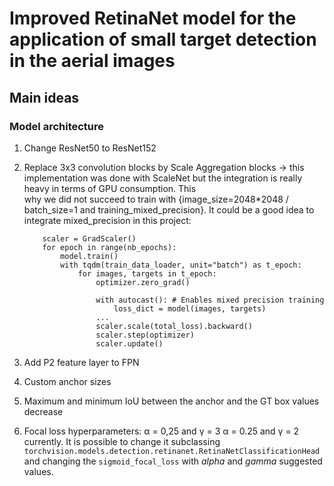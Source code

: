 # Improved RetinaNet model for the application of small target detection in the aerial images

## Main ideas

### Model architecture

1. Change ResNet50 to ResNet152

2. Replace 3x3 convolution blocks by Scale Aggregation blocks
     -> this implementation was done with ScaleNet but the integration is really heavy in terms of GPU consumption. This    
        why we did not succeed to train with {image_size=2048*2048 / batch_size=1 and training_mixed_precision}.
        It could be a good idea to integrate mixed_precision in this project:     

    ```
        scaler = GradScaler()
        for epoch in range(nb_epochs):
            model.train()
            with tqdm(train_data_loader, unit="batch") as t_epoch:
                for images, targets in t_epoch:
                    optimizer.zero_grad()

                    with autocast(): # Enables mixed precision training
                        loss_dict = model(images, targets)
                    ...
                    scaler.scale(total_loss).backward()
                    scaler.step(optimizer)
                    scaler.update()
    ```

3. Add P2 feature layer to FPN

4. Custom anchor sizes

5. Maximum and minimum IoU between the anchor and the GT box values decrease

6. Focal loss hyperparameters: α = 0,25 and γ = 3
    α = 0.25 and γ = 2 currently. It is possible to change it subclassing `torchvision.models.detection.retinanet.RetinaNetClassificationHead`
    and changing the `sigmoid_focal_loss` with *alpha* and *gamma* suggested values.